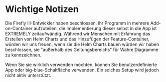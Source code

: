 # Wichtige Notizen

Die Firefly III-Entwickler haben beschlossen, ihr Programm in mehrere Add-on-Container aufzuteilen, die Implementierung dieser selbst in die App ist EXTREMELY zeitaufwändig. Während wir Menschen mit Erfahrung das Erstellen von Helm Charts und das Hinzufügen der Feature-Container, würden wir uns freuen, wenn sie die Helm Charts bauen würden wir haben beschlossen, sie "außerhalb des Geltungsbereichs" für Wahre Diagramme zu kennzeichnen.

Wenn Sie sie wirklich verwenden möchten, können Sie benutzerdefinierte App oder big-blue-Schaltfläche verwenden. Ein solches Setup wird jedoch nicht aktiv unterstützt.
